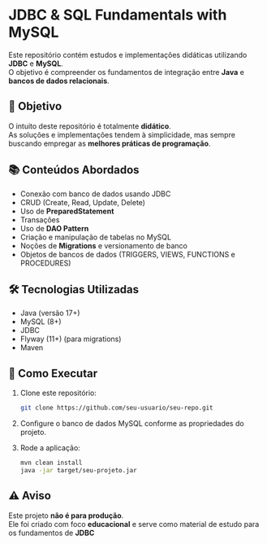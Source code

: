 # JDBC & SQL Fundamentals with MySQL

Este repositório contém estudos e implementações didáticas utilizando
**JDBC** e **MySQL**.\
O objetivo é compreender os fundamentos de integração entre **Java** e
**bancos de dados relacionais**.

## 🎯 Objetivo

O intuito deste repositório é totalmente **didático**.\
As soluções e implementações tendem à simplicidade, mas sempre buscando
empregar as **melhores práticas de programação**.

## 📚 Conteúdos Abordados

-   Conexão com banco de dados usando JDBC
-   CRUD (Create, Read, Update, Delete)
-   Uso de **PreparedStatement**
-   Transações
-   Uso de **DAO Pattern**
-   Criação e manipulação de tabelas no MySQL
-   Noções de **Migrations** e versionamento de banco
-   Objetos de bancos de dados (TRIGGERS, VIEWS, FUNCTIONS e PROCEDURES)

## 🛠️ Tecnologias Utilizadas

-   Java (versão 17+)
-   MySQL (8+)
-   JDBC
-   Flyway (11+) (para migrations)
-   Maven

## 🚀 Como Executar

1.  Clone este repositório:

    ``` bash
    git clone https://github.com/seu-usuario/seu-repo.git
    ```

2.  Configure o banco de dados MySQL conforme as propriedades do
    projeto.


3.  Rode a aplicação:

    ``` bash
    mvn clean install
    java -jar target/seu-projeto.jar
    ```

## ⚠️ Aviso

Este projeto **não é para produção**.\
Ele foi criado com foco **educacional** e serve como material de estudo
para os fundamentos de **JDBC** 
